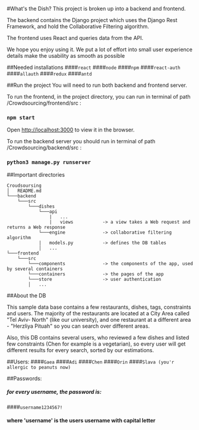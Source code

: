 #What's the Dish?
This project is broken up into a backend and frontend. 

The backend contains the Django project which uses the Django Rest Framework, and hold the Collaborative Filtering algorithm. 

The frontend uses React and queries data from the API.

We hope you enjoy using it. 
We put a lot of effort into small user experience details make the usability as smooth as possible


##Needed installations
####`react`
####`node`
####`npm`
####`react-auth`
####`allauth`
####`redux`
####`antd`

##Run the project
You will need to run both backend and frontend server.

To run the frontend, in the project directory, you can run in terminal of path /Crowdsourcing/frontend/src  :

### `npm start`

Open [http://localhost:3000](http://localhost:3000) to view it in the browser.

To run the backend server you should run in terminal of path /Crowdsourcing/backend/src   :

### `python3 manage.py runserver`

##Important directories

```
Croudsoursing
│   README.md
└───backend
    └───src
        └───dishes
            └───api
                |   ...
                |   views           -> a view takes a Web request and returns a Web response
            └───engine              -> collaborative filtering algorithm
            |   models.py           -> defines the DB tables
            │   ...  
└───frontend
    └───src
        └───components              -> the components of the app, used by several containers
        └───containers              -> the pages of the app
        └───store                   -> user authentication
        │   ... 
```

##About the DB

This sample data base contains a few restaurants, dishes, tags, constraints and users. The majority of the restaurants
are located at a City Area called "Tel Aviv- North" (like our university), and one restaurant at a different area - "Herzliya Pituah" so you can search over different areas.

Also, this DB contains several users, who reviewed a few dishes and listed few constraints (Chen for example is a
 vegetarian), so every user will get different results for every search, sorted by our estimations.
 
 
 ##Users:
 ####`Gaea`
 ####`Adi`
 ####`Chen`
 ####`Orin`
 ####`Slava (you'r allergic to peanuts now)`
 
 ##Passwords:
 ##### for every username, the password is:
 ####`username1234567!`
 #### where 'username' is the users username with capital letter
 
 
    
